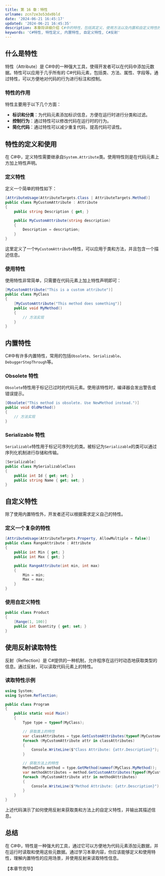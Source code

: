 ```yaml
---
title: 第 16 章：特性
urlname: zcn7ze3o53dx0bld
date: '2024-06-21 16:45:17'
updated: '2024-06-21 16:45:35'
description: 本章将详细介绍 C#中的特性，包括其定义、使用方法以及内置和自定义特性的具体操作。还将讨论如何使用反射来读取特性。
keywords: 'C#特性, 特性定义, 内置特性, 自定义特性, C#反射'
---
```

## 什么是特性

特性（Attribute）是 C#中的一种强大工具，使得开发者可以在代码中添加元数据。特性可以应用于几乎所有的 C#代码元素，包括类、方法、属性、字段等。通过特性，可以方便地对代码的行为进行标注和控制。

### 特性的作用

特性主要用于以下几个方面：

- **标识和分类**：为代码元素添加标识信息，方便在运行时进行分类和过滤。
- **控制行为**：通过特性可以修改代码在运行时的行为。
- **简化代码**：通过特性可以减少重复代码，提高代码可读性。

## 特性的定义和使用

在 C#中，定义特性需要继承自`System.Attribute`类。使用特性则是在代码元素上方加上特性声明。

### 定义特性

定义一个简单的特性如下：

```csharp
[AttributeUsage(AttributeTargets.Class | AttributeTargets.Method)]
public class MyCustomAttribute : Attribute
{
    public string Description { get; }

    public MyCustomAttribute(string description)
    {
        Description = description;
    }
}
```

这里定义了一个`MyCustomAttribute`特性，可以应用于类和方法，并且包含一个描述信息。

### 使用特性

使用特性非常简单，只需要在代码元素上加上特性声明即可：

```csharp
[MyCustomAttribute("This is a custom attribute")]
public class MyClass
{
    [MyCustomAttribute("This method does something")]
    public void MyMethod()
    {
        // 方法实现
    }
}
```

## 内置特性

C#中有许多内置特性，常用的包括`Obsolete`、`Serializable`、`DebuggerStepThrough`等。

### Obsolete 特性

`Obsolete`特性用于标记已过时的代码元素。使用该特性时，编译器会发出警告或错误提示。

```csharp
[Obsolete("This method is obsolete. Use NewMethod instead.")]
public void OldMethod()
{
    // 方法实现
}
```

### Serializable 特性

`Serializable`特性用于标记可序列化的类。被标记为`Serializable`的类可以通过序列化机制进行存储和传输。

```csharp
[Serializable]
public class MySerializableClass
{
    public int Id { get; set; }
    public string Name { get; set; }
}
```

## 自定义特性

除了使用内置特性外，开发者还可以根据需求定义自己的特性。

### 定义一个复杂的特性

```csharp
[AttributeUsage(AttributeTargets.Property, AllowMultiple = false)]
public class RangeAttribute : Attribute
{
    public int Min { get; }
    public int Max { get; }

    public RangeAttribute(int min, int max)
    {
        Min = min;
        Max = max;
    }
}
```

### 使用自定义特性

```csharp
public class Product
{
    [Range(1, 100)]
    public int Quantity { get; set; }
}
```

## 使用反射读取特性

反射（Reflection）是 C#提供的一种机制，允许程序在运行时动态地获取类型的信息。通过反射，可以读取代码元素上的特性。

### 读取特性示例

```csharp
using System;
using System.Reflection;

public class Program
{
    public static void Main()
    {
        Type type = typeof(MyClass);

        // 获取类上的特性
        var classAttributes = type.GetCustomAttributes(typeof(MyCustomAttribute), false);
        foreach (MyCustomAttribute attr in classAttributes)
        {
            Console.WriteLine($"Class Attribute: {attr.Description}");
        }

        // 获取方法上的特性
        MethodInfo method = type.GetMethod(nameof(MyClass.MyMethod));
        var methodAttributes = method.GetCustomAttributes(typeof(MyCustomAttribute), false);
        foreach (MyCustomAttribute attr in methodAttributes)
        {
            Console.WriteLine($"Method Attribute: {attr.Description}");
        }
    }
}
```

上述代码演示了如何使用反射来获取类和方法上的自定义特性，并输出其描述信息。


## 总结

在 C#中，特性是一种强大的工具，通过它可以方便地为代码元素添加元数据，并在运行时读取和使用这些元数据。通过学习本章内容，你应该能够定义和使用特性，理解内置特性的应用场景，并使用反射来读取特性信息。

【本章节完毕】
